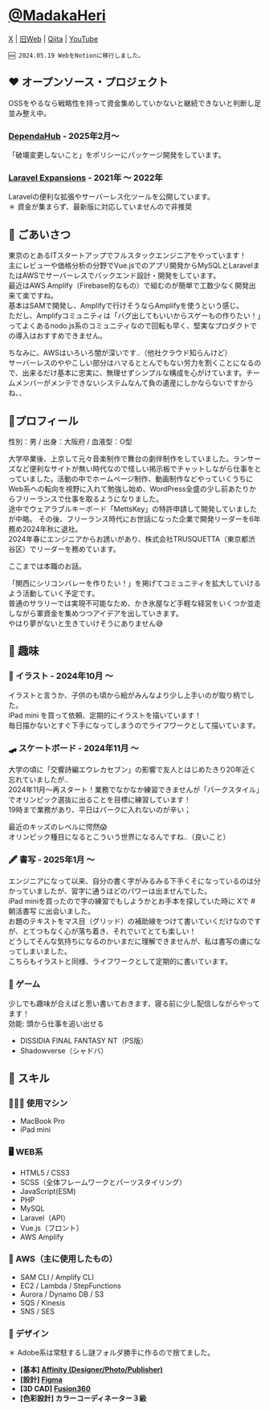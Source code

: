 # [@MadakaHeri](https://twitter.com/MadakaHeri)

[X](https://x.com/MadakaHeri)
| [旧Web](https://madakaheri.github.io)
| [Qiita](https://qiita.com/MadakaHeri)
| [YouTube](https://www.youtube.com/channel/UCdYdqeVNy9D1ZDWrE6Z6uMA)  

```
🆕 2024.05.19 WebをNotionに移行しました。
```

## ❤️ オープンソース・プロジェクト

OSSをやるなら戦略性を持って資金集めしていかないと継続できないと判断し足並み整え中。

### [DependaHub](https://github.com/dependahub) - 2025年2月〜
「破壊変更しないこと」をポリシーにパッケージ開発をしています。

### [Laravel Expansions](https://github.com/laravel-expansions) - 2021年 〜 2022年
Laravelの便利な拡張やサーバーレス化ツールを公開しています。  
＊ 資金が集まらず、最新版に対応していませんので非推奨


## 📣 ごあいさつ

東京のとあるITスタートアップでフルスタックエンジニアをやっています！  
主にレビューや価格分析の分野でVue.jsでのアプリ開発からMySQLとLaravelまたはAWSでサーバーレスでバックエンド設計・開発をしています。  
最近はAWS Amplify（Firebase的なもの）で組むのが簡単で工数少なく開発出来て楽ですね。  
基本はSAMで開発し、Amplifyで行けそうならAmplifyを使うという感じ。  
ただし、Amplifyコミュニティは「バグ出してもいいからスゲーもの作りたい！」ってよくあるnodo.js系のコミュニティなので回転も早く、堅実なプロダクトでの導入はおすすめできません。

ちなみに、AWSはいろいろ闇が深いです..（他社クラウド知らんけど）  
サーバーレスのややこしい部分はハマるととんでもない労力を割くことになるので、出来るだけ基本に忠実に、無理せずシンプルな構成を心がけています。チームメンバーがメンテできないシステムなんて負の遺産にしかならないですからね、、


## 👀プロフィール

性別：男 / 出身：大阪府 / 血液型：O型

大学卒業後、上京して元々音楽制作で舞台の劇伴制作をしていました。ランサーズなど便利なサイトが無い時代なので怪しい掲示板でチャットしながら仕事をとっていました。活動の中でホームページ制作、動画制作などやっていくうちにWeb系への転向を視野に入れて勉強し始め、WordPress全盛の少し前あたりからフリーランスで仕事を取るようになりました。  
途中でウェアラブルキーボード「MettsKey」の特許申請して開発していましたが中略。
その後、フリーランス時代にお世話になった企業で開発リーダーを6年務め2024年秋に退社。  
2024年春にエンジニアからお誘いがあり、株式会社TRUSQUETTA（東京都渋谷区）でリーダーを務めています。

ここまでは本職のお話。

「関西にシリコンバレーを作りたい！」を掲げてコミュニティを拡大していけるよう活動していく予定です。  
普通のサラリーでは実現不可能なため、かき氷屋など手軽な経営をいくつか並走しながら軍資金を集めつつアイデアを出していきます。  
やはり夢がないと生きていけそうにありません😅

## 💖 趣味

### 🎨 イラスト - 2024年10月 〜

イラストと言うか、子供のも頃から絵がみんなより少し上手いのが取り柄でした。  
iPad mini を買って依頼、定期的にイラストを描いています！  
毎日描かないとすぐ下手になってしまうのでライフワークとして描いています。

### 🛹 スケートボード - 2024年11月 〜

大学の頃に「交響詩編エウレカセブン」の影響で友人とはじめたきり20年近く忘れていましたが..  
2024年11月〜再スタート！業務でなかなか練習できませんが「パークスタイル」でオリンピック選抜に出ることを目標に練習しています！  
19時まで業務があり、平日はパークに入れないのが辛い；  

最近のキッズのレベルに愕然😱  
オリンピック種目になるとこういう世界になるんですね..（良いこと）

### 🖋️ 書写 - 2025年1月 〜

エンジニアになって以来、自分の書く字がみるみる下手くそになっているのは分かっていましたが、習字に通うほどのパワーは出ませんでした。  
iPad miniを買ったので字の練習でもしようかとお手本を探していた時に Xで #朝活書写 に出会いました。  
お題のテキストをマス目（グリッド）の補助線をつけて書いていくだけなのですが、とてつもなく心が落ち着き、それでいてとても楽しい！  
どうしてそんな気持ちになるのかいまだに理解できませんが、私は書写の虜になってしまいました。  
こちらもイラストと同様、ライフワークとして定期的に書いています。

### 👾 ゲーム

少しでも趣味が合えばと思い書いておきます、寝る前に少し配信しながらやってます！  
効能: 頭から仕事を追い出せる

- DISSIDIA FINAL FANTASY NT（PS版）
- Shadowverse（シャドバ）

## 🌱 スキル

### 🧑🏻‍💻 使用マシン
- MacBook Pro
- iPad mini

### 🖥 WEB系
- HTML5 / CSS3
- SCSS（全体フレームワークとパーツスタイリング）
- JavaScript(ESM)
- PHP
- MySQL
- Laravel（API）
- Vue.js（フロント）
- AWS Amplify

### 🦄 AWS（主に使用したもの）
- SAM CLI / Amplify CLI
- EC2 / Lambda / StepFunctions
- Aurora / Dynamo DB / S3
- SQS / Kinesis
- SNS /  SES

### 🎨 デザイン
＊ Adobe系は常駐するし謎フォルダ勝手に作るので捨てました。
- **[基本] [Affinity (Designer/Photo/Publisher)](https://affinity.serif.com)**
- **[設計] [Figma](https://www.figma.com)**
- **[3D CAD] [Fusion360](https://www.autodesk.co.jp/products/fusion-360)**
- **[色彩設計] カラーコーディネーター３級**
